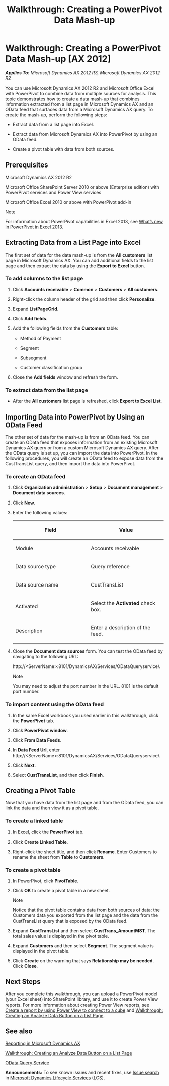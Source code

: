 ﻿---
title: 'Walkthrough: Creating a PowerPivot Data Mash-up'
TOCTitle: 'Walkthrough: Creating a PowerPivot Data Mash-up'
ms:assetid: 5dccd8a9-f734-410c-83d1-19850200339f
ms:mtpsurl: https://technet.microsoft.com/en-us/library/Dn198214(v=AX.60)
ms:contentKeyID: 53401822
ms.date: 05/09/2014
mtps_version: v=AX.60
---

# Walkthrough: Creating a PowerPivot Data Mash-up [AX 2012]


_**Applies To:** Microsoft Dynamics AX 2012 R3, Microsoft Dynamics AX 2012 R2_

You can use Microsoft Dynamics AX 2012 R2 and Microsoft Office Excel with PowerPivot to combine data from multiple sources for analysis. This topic demonstrates how to create a data mash-up that combines information extracted from a list page in Microsoft Dynamics AX and an OData feed that surfaces data from a Microsoft Dynamics AX query. To create the mash-up, perform the following steps:

  - Extract data from a list page into Excel.

  - Extract data from Microsoft Dynamics AX into PowerPivot by using an OData feed.

  - Create a pivot table with data from both sources.

## Prerequisites

Microsoft Dynamics AX 2012 R2

Microsoft Office SharePoint Server 2010 or above (Enterprise edition) with PowerPivot services and Power View services

Microsoft Office Excel 2010 or above with PowerPivot add-in


> [!NOTE]
> <P>For information about PowerPivot capabilities in Excel 2013, see <A href="http://office.microsoft.com/en-us/excel-help/whats-new-in-powerpivot-in-excel-2013-ha102893837.aspx">What’s new in PowerPivot in Excel 2013</A>.</P>



## Extracting Data from a List Page into Excel

The first set of data for the data mash-up is from the **All customers** list page in Microsoft Dynamics AX. You can add additional fields to the list page and then extract the data by using the **Export to Excel** button.

### To add columns to the list page

1.  Click **Accounts receivable** \> **Common** \> **Customers** \> **All customers**.

2.  Right-click the column header of the grid and then click **Personalize**.

3.  Expand **ListPageGrid**.

4.  Click **Add fields**.

5.  Add the following fields from the **Customers** table:
    
      - Method of Payment
    
      - Segment
    
      - Subsegment
    
      - Customer classification group

6.  Close the **Add fields** window and refresh the form.

### To extract data from the list page

  - After the **All customers** list page is refreshed, click **Export to Excel List**.

## Importing Data into PowerPivot by Using an OData Feed

The other set of data for the mash-up is from an OData feed. You can create an OData feed that exposes information from an existing Microsoft Dynamics AX query or from a custom Microsoft Dynamics AX query. After the OData query is set up, you can import the data into PowerPivot. In the following procedures, you will create an OData feed to expose data from the CustTransList query, and then import the data into PowerPivot.

### To create an OData feed

1.  Click **Organization administration** \> **Setup** \> **Document management** \> **Document data sources**.

2.  Click **New**.

3.  Enter the following values:
    
    <table>
    <colgroup>
    <col style="width: 50%" />
    <col style="width: 50%" />
    </colgroup>
    <thead>
    <tr class="header">
    <th><p>Field</p></th>
    <th><p>Value</p></th>
    </tr>
    </thead>
    <tbody>
    <tr class="odd">
    <td><p>Module</p></td>
    <td><p>Accounts receivable</p></td>
    </tr>
    <tr class="even">
    <td><p>Data source type</p></td>
    <td><p>Query reference</p></td>
    </tr>
    <tr class="odd">
    <td><p>Data source name</p></td>
    <td><p>CustTransList</p></td>
    </tr>
    <tr class="even">
    <td><p>Activated</p></td>
    <td><p>Select the <strong>Activated</strong> check box.</p></td>
    </tr>
    <tr class="odd">
    <td><p>Description</p></td>
    <td><p>Enter a description of the feed.</p></td>
    </tr>
    </tbody>
    </table>


4.  Close the **Document data sources** form. You can test the OData feed by navigating to the following URL:
    
    http://\<ServerName\>:8101/DynamicsAX/Services/ODataQueryservice/.
    

    > [!NOTE]
    > <P>You may need to adjust the port number in the URL. 8101 is the default port number.</P>



### To import content using the OData feed

1.  In the same Excel workbook you used earlier in this walkthrough, click the **PowerPivot** tab.

2.  Click **PowerPivot window**.

3.  Click **From Data Feeds**.

4.  In **Data Feed Url**, enter http://\<ServerName\>:8101/DynamicsAX/Services/ODataQueryservice/.

5.  Click **Next**.

6.  Select **CustTransList**, and then click **Finish**.

## Creating a Pivot Table

Now that you have data from the list page and from the OData feed, you can link the data and then view it as a pivot table.

### To create a linked table

1.  In Excel, click the **PowerPivot** tab.

2.  Click **Create Linked Table**.

3.  Right-click the sheet title, and then click **Rename**. Enter Customers to rename the sheet from **Table** to **Customers**.

### To create a pivot table

1.  In PowerPivot, click **PivotTable**.

2.  Click **OK** to create a pivot table in a new sheet.
    

    > [!NOTE]
    > <P>Notice that the pivot table contains data from both sources of data: the Customers data you exported from the list page and the data from the CustTransList query that is exposed by the OData feed.</P>



3.  Expand **CustTransList** and then select **CustTrans\_AmountMST**. The total sales value is displayed in the pivot table.

4.  Expand **Customers** and then select **Segment**. The segment value is displayed in the pivot table.

5.  Click **Create** on the warning that says **Relationship may be needed**. Click **Close**.

## Next Steps

After you complete this walkthrough, you can upload a PowerPivot model (your Excel sheet) into SharePoint library, and use it to create Power View reports. For more information about creating Power View reports, see [Create a report by using Power View to connect to a cube](create-a-report-by-using-power-view-to-connect-to-a-cube.md) and [Walkthrough: Creating an Analyze Data Button on a List Page](walkthrough-creating-an-analyze-data-button-on-a-list-page.md).

## See also

[Reporting in Microsoft Dynamics AX](reporting-in-microsoft-dynamics-ax.md)

[Walkthrough: Creating an Analyze Data Button on a List Page](walkthrough-creating-an-analyze-data-button-on-a-list-page.md)

[OData Query Service](http://blogs.msdn.com/b/aif/archive/2011/08/23/odata-query-service.aspx)

  
**Announcements:** To see known issues and recent fixes, use [Issue search](http://go.microsoft.com/fwlink/?linkid=389258) in [Microsoft Dynamics Lifecycle Services](http://go.microsoft.com/fwlink/?linkid=306505) (LCS).

